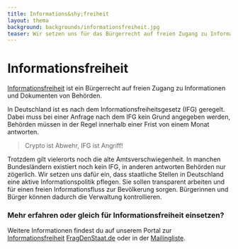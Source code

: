```yaml
---
title: Informations&shy;freiheit
layout: thema
background: backgrounds/informationsfreiheit.jpg
teaser: Wir setzen uns für das Bürgerrecht auf freien Zugang zu Informationen und Dokumenten von Behörden ein.
---
```


# Informations&shy;freiheit

[Informationsfreiheit](https://fragdenstaat.de/) ist ein Bürgerrecht auf freien Zugang zu Informationen und Dokumenten von Behörden.

In Deutschland ist es nach dem Informationsfreiheitsgesetz (IFG) geregelt. Dabei muss bei einer Anfrage nach dem IFG kein Grund angegeben werden, Behörden müssen in der Regel innerhalb einer Frist von einem Monat antworten.

> Crypto ist Abwehr, IFG ist Angriff!

Trotzdem gilt vielerorts noch die alte Amtsverschwiegenheit. In manchen Bundesländern existiert noch kein IFG, in anderen antworten Behörden nur zögerlich. Wir setzen uns dafür ein, dass staatliche Stellen in Deutschland eine aktive Informationspolitik pflegen. Sie sollen transparent arbeiten und für einen freien Informationsfluss zur Bevölkerung sorgen. Bürgerinnen und Bürger können dadurch die Verwaltung kontrollieren.

### Mehr erfahren oder gleich für Informationsfreiheit einsetzen?

Weitere Informationen findest du auf unserem Portal zur [Informationsfreiheit](https://fragdenstaat.de/) [FragDenStaat.de](https://fragdenstaat.de/) oder in der [Mailingliste](https://lists.okfn.org/mailman/listinfo/fragdenstaat).
